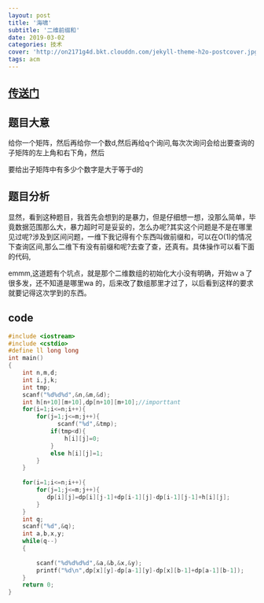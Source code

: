 ```yaml
---
layout: post
title: '海啸'
subtitle: '二维前缀和'
date: 2019-03-02
categories: 技术
cover: 'http://on2171g4d.bkt.clouddn.com/jekyll-theme-h2o-postcover.jpg'
tags: acm
---
```


## [传送门](https://ac.nowcoder.com/acm/contest/332/E)

## 题目大意

给你一个矩阵，然后再给你一个数d,然后再给q个询问,每次次询问会给出要查询的子矩阵的左上角和右下角，然后

要给出子矩阵中有多少个数字是大于等于d的

## 题目分析

显然，看到这种题目，我首先会想到的是暴力，但是仔细想一想，没那么简单，毕竟数据范围那么大，暴力超时可是妥妥的，怎么办呢?其实这个问题是不是在哪里见过呢?涉及到区间问题，一维下我记得有个东西叫做前缀和，可以在O(1)的情况下查询区间,那么二维下有没有前缀和呢?去查了查，还真有。具体操作可以看下面的代码,

emmm,这道题有个坑点，就是那个二维数组的初始化大小没有明确，开始ｗａ了很多发，还不知道是哪里wa 的，后来改了数组那里才过了，以后看到这样的要求就要记得这次学到的东西。

## code

```cpp
#include <iostream>
#include <cstdio>
#define ll long long
int main()
{
    int n,m,d;
    int i,j,k;
    int tmp;
    scanf("%d%d%d",&n,&m,&d);
    int h[n+10][m+10],dp[n+10][m+10];//importtant
    for(i=1;i<=n;i++){
        for(j=1;j<=m;j++){
              scanf("%d",&tmp);
            if(tmp<d){
                h[i][j]=0;
            }
            else h[i][j]=1;
        }
    }
    
    for(i=1;i<=n;i++){
        for(j=1;j<=m;j++){
           dp[i][j]=dp[i][j-1]+dp[i-1][j]-dp[i-1][j-1]+h[i][j];    
        }
    }
    int q;
    scanf("%d",&q);
    int a,b,x,y;
    while(q--)
    {
       
        scanf("%d%d%d%d",&a,&b,&x,&y);
        printf("%d\n",dp[x][y]-dp[a-1][y]-dp[x][b-1]+dp[a-1][b-1]);
    }
    return 0;
}



```



